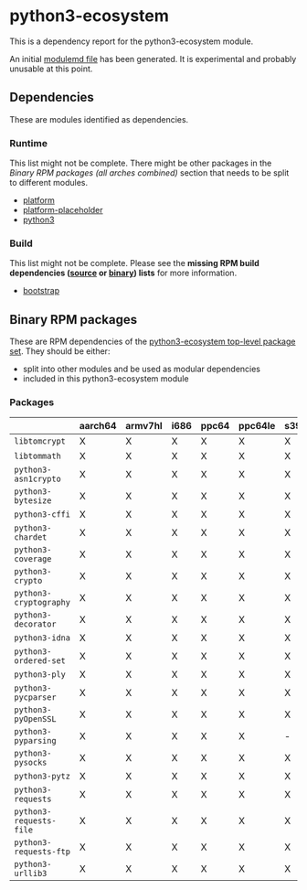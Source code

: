 # python3-ecosystem
This is a dependency report for the python3-ecosystem module.

An initial [modulemd file](python3-ecosystem.yaml) has been generated. It is experimental and probably unusable at this point.
## Dependencies
These are modules identified as dependencies.
### Runtime
This list might not be complete. There might be other packages in the *Binary RPM packages (all arches combined)* section that needs to be split to different modules.
* [platform](../platform)
* [platform-placeholder](../platform-placeholder)
* [python3](../python3)
### Build
This list might not be complete.
Please see the **missing RPM build dependencies ([source](all/buildtime-source-packages-short.txt) or [binary](all/buildtime-binary-packages-short.txt)) lists** for more information.
* [bootstrap](../bootstrap)
## Binary RPM packages
These are RPM dependencies of the [python3-ecosystem top-level package set](python3-ecosystem.csv). They should be either:
* split into other modules and be used as modular dependencies
* included in this python3-ecosystem module
### Packages
| |aarch64 |armv7hl |i686 |ppc64 |ppc64le |s390x |x86_64 |
|---|---|---|---|---|---|---|---|
| `libtomcrypt` | X | X | X | X | X | X | X |
| `libtommath` | X | X | X | X | X | X | X |
| `python3-asn1crypto` | X | X | X | X | X | X | X |
| `python3-bytesize` | X | X | X | X | X | X | X |
| `python3-cffi` | X | X | X | X | X | X | X |
| `python3-chardet` | X | X | X | X | X | X | X |
| `python3-coverage` | X | X | X | X | X | X | X |
| `python3-crypto` | X | X | X | X | X | X | X |
| `python3-cryptography` | X | X | X | X | X | X | X |
| `python3-decorator` | X | X | X | X | X | X | X |
| `python3-idna` | X | X | X | X | X | X | X |
| `python3-ordered-set` | X | X | X | X | X | X | X |
| `python3-ply` | X | X | X | X | X | X | X |
| `python3-pycparser` | X | X | X | X | X | X | X |
| `python3-pyOpenSSL` | X | X | X | X | X | X | X |
| `python3-pyparsing` | X | X | X | X | X | - | X |
| `python3-pysocks` | X | X | X | X | X | X | X |
| `python3-pytz` | X | X | X | X | X | X | X |
| `python3-requests` | X | X | X | X | X | X | X |
| `python3-requests-file` | X | X | X | X | X | X | X |
| `python3-requests-ftp` | X | X | X | X | X | X | X |
| `python3-urllib3` | X | X | X | X | X | X | X |
